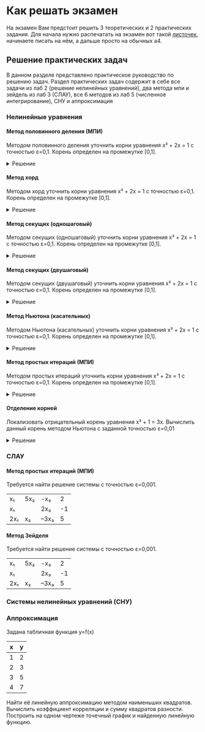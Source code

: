 # Как решать экзамен

На экзамен Вам предстоит решить 3 теоретических и 2 практических задания. Для начала нужно распечатать на экзамен вот такой [листочек](Obrazets_oformlenia_Otvetov_na_bilet_na_ekzamene.docx),
начинаете писать на нём, а дальше просто на обычных а4. 

## Решение практических задач

В данном разделе представлено практическое руководство по решению задач. Раздел практических задач содержит в себе все задачи из лаб 2 (решение нелинейных уравнений), два метода мпи и зейдель из лаб 3 (СЛАУ), все 6 методов из лаб 5 (численное интегрирование), СНУ и аппроксимация


### Нелинейные уравнения

#### Метод половинного деления (МПИ)

Методом половинного деления уточнить корни уравнения x³ + 2x = 1 с точностью ε=0,1. Корень определен на промежутке [0,1].

<details>
  <summary>Решение</summary>

  Построим график функции f(x) = x³ + 2x - 1 
  
  ![image](https://github.com/xarll/vpr/assets/76239707/0c336a8a-3959-42eb-abd1-c3ab422cbf9e)

  Проверим что на концах отрезка разные знаки:
  * f(a) = -1
  * f(b) = 2

  Найдем корень на отрезке от [0; 1]

  x₁ = (a + b) / 2 = (0 + 1)/ 2 = 1/2 = 0,5
   
   -   +    +   +
  [0; 0,5][0,5; 1]
  Берем отрезок с разными знаками

  Проверка
  |b - a| = 0,5 > eps


  x₂ = (0 + 0,5)/2 = 0,25
   -    -     -    +
  [0; 0,25][0,25; 0.5]

  Проверка
  |b - a| = 0,25 > eps

  x₃ = (0,25 + 0,5)/2 = 0,37
   -      -     -     +
  [0,25; 0,37][0,37; 0.5]

  Проверка
  |b - a| = 0,13 > eps

  и тд
  
</details>
  

#### Метод хорд

Методом хорд уточнить корни уравнения x³ + 2x = 1 с точностью ε=0,1. Корень определен на промежутке [0,1].

<details>
  <summary>Решение</summary>

  
  
  
</details>


#### Метод секущих (одношаговый)

Методом секущих (одношаговый) уточнить корни уравнения x³ + 2x = 1 с точностью ε=0,1. Корень определен на промежутке [0,1].

<details>
  <summary>Решение</summary>

  
  
</details>


#### Метод секущих (двушаговый)

Методом секущих (двушаговый) уточнить корни уравнения x³ + 2x = 1 с точностью ε=0,1. Корень определен на промежутке [0,1].

<details>
  <summary>Решение</summary>

  
  
</details>


#### Метод Ньютона (касательных)

Методом Ньютона (касательных) уточнить корни уравнения x³ + 2x = 1 с точностью ε=0,1. Корень определен на промежутке [0,1].

<details>
  <summary>Решение</summary>

  
  
</details>


#### Метод простых итераций (МПИ)

Методом простых итераций уточнить корни уравнения x³ + 2x = 1 с точностью ε=0,1. Корень определен на промежутке [0,1].

<details>
  <summary>Решение</summary>

  
  
</details>

#### Отделение корней

Локализовать отрицательный корень уравнения x³ + 1 = 3x. Вычислить данный корень методом Ньютона с заданной точностью ε=0,01

<details>
  <summary>Решение</summary>
  
  Разделим уравнение на две части:
  * g(x) = x³ + 1
  * g1(x) = 3x
  
  И построим их график:
  
  <img src="https://github.com/xarll/vpr/assets/76239707/d196e840-6a06-4f8c-846c-03b8084e9f83" alt="drawing" width="200"/>
  
  Как мы видим, уравнение имеет два корня: один положительный, другой отрицательный. Нас просят найти отрицательный корень. 
  Будем рассматривать его положение на отрезке [-2; -1]
  
  Проверим наличие разных знаков корней:
  * f(-2) = -8 + 1 + 6 = -1
  * f(-1) = -1 + 1 + 3 = 3
  
  Уравнение касательных задается следующим образом:
  
  xₙ₊₁ = xₙ - f(xₙ)/f'(xₙ)
  
  Если f(a) * f"(a) > 0, то начальное x = a = -2
  Иначе x = b = -1
  
  f'(x) = 3x² - 3
  f"(x) = 6x
  
  В нашем случае (-2³ + 1 - 3*-2) * 6*-2 = -1 * -12 = 12 > 0 => выбираем первым приближением x = a = -2
  
  x₁ = -2 - f(-2)/f"(-2) = -2 - (-1)/9 = -1,89...
  
  Проверка
  | f(x0) / f'(x0) | = 1/9 = 0,11 > ε
  
  
  x₂ = -1,89 - (-0,08) /7.71 = -1,88
  
  Проверка
  | f(x₁) / f'(x₁) | = (-0,08) /7.71 = 0.01 <= ε
  
  Ответ x = -1,88
  
</details>

### СЛАУ

#### Метод простых итераций (МПИ)

Требуется найти решение системы с точностью ε=0,001.

|      |     |      |   |
|------|-----|------|---|
| x₁   | 5x₂ | -x₃  | 2 |
| x₁   |     |  2x₃ |-1 |
| 2x₁  | x₂  | –3x₃ | 5 |


#### Метод Зейделя

Требуется найти решение системы с точностью ε=0,001.

|      |     |      |   |
|------|-----|------|---|
| x₁   | 5x₂ | -x₃  | 2 |
| x₁   |     |  2x₃ |-1 |
| 2x₁  | x₂  | –3x₃ | 5 |


### Системы нелинейных уравнений (СНУ)

### Аппроксимация

Задана табличная функция y=f(x)

| x | y |
|---|---|
| 1 | 2 |
| 2 | 3 |
| 3 | 5 |
| 4 | 7 |

Найти её линейную аппроксимацию методом наименьших квадратов. Вычислить коэффициент корреляции и сумму квадратов разности. Построить на одном чертеже точечный график и найденную линейную функцию.
